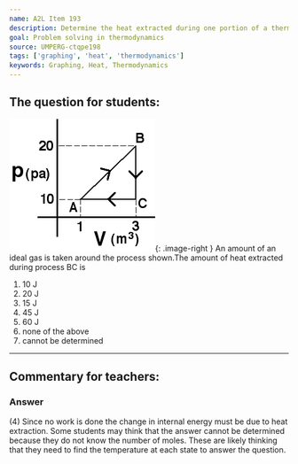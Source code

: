 ```yaml
---
name: A2L Item 193
description: Determine the heat extracted during one portion of a thermodynamic cycle.
goal: Problem solving in thermodynamics
source: UMPERG-ctqpe198
tags: ['graphing', 'heat', 'thermodynamics']
keywords: Graphing, Heat, Thermodynamics
---
```


## The question for students:

![Item193_fig1.gif](../images/Item193_fig1.gif){: .image-right } An
amount of an ideal gas is taken around the process shown.The amount of
heat extracted during process BC is

1. 10 J
2. 20 J
3. 15 J
4. 45 J
5. 60 J
6. none of the above
7. cannot be determined



<hr/>

## Commentary for teachers:

### Answer 

(4) Since no work is done the change in internal energy must be
due to heat extraction. Some students may think that the answer cannot
be determined because they do not know the number of moles. These are
likely thinking that they need to find the temperature at each state to
answer the question.

